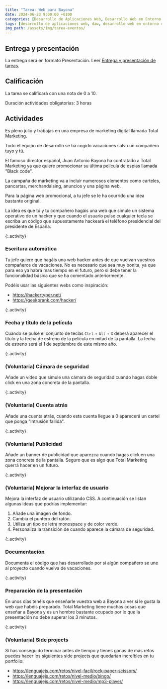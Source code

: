 ```yaml
---
title: "Tarea: Web para Bayona"
date: 2024-06-23 9:00:00 +0100
categories: [Desarrollo de Aplicaciones Web, Desarrollo Web en Entorno Cliente]
tags: [desarrollo de aplicaciones web, daw, desarrollo web en entorno cliente, dwec, practica, tarea, javascript]
img_path: /assets/img/tarea-eventos/
---
```


## Entrega y presentación

La entrega será en formato Presentación. Leer [Entrega y presentación de tareas](/posts/entrega-presentacion-tareas/).

## Calificación

La tarea se calificará con una nota de 0 a 10.

Duración actividades obligatorias: 3 horas

## Actividades

Es pleno julio y trabajas en una empresa de marketing digital llamada Total Marketing.

Todo el equipo de desarrollo se ha cogido vacaciones salvo un compañero tuyo y tú.

El famoso director español, Juan Antonio Bayona ha contratado a Total Marketing ya que quiere promocionar su última película de espías llamada "Black code".

La campaña de márketing va a incluir numerosos elementos como carteles, pancartas, merchandaising, anuncios y una página web.

Para la página web promocional, a tu jefe se le ha ocurrido una idea bastante original.

La idea es que tú y tu compañero hagáis una web que simule un sistema operativo de un hacker y que cuando el usuario pulse cualquier tecla se escriba un código que supuestamente hackeará el teléfono presidencial del presidente de España.

{:.activity}
### Escritura automática

Tu jefe quiere que hagáis una web hacker antes de que vuelvan vuestros compañeros de vacaciones. No es necesario que sea muy bonita, ya que para eso ya habrá mas tiempo en el futuro, pero si debe tener la funcionalidad básica que se ha comentado anteriormente.

Podéis usar las siguientes webs como inspiración:

- <https://hackertyper.net/>
- <https://geekprank.com/hacker/>

{:.activity}
### Fecha y título de la película

Cuando se pulse el conjunto de teclas `Ctrl` + `Alt` + `X` deberá aparecer el título y la fecha de estreno de la película en mitad de la pantalla. La fecha de estreno será el 1 de septiembre de este mismo año.

{:.activity}
### (Voluntaria) Cámara de seguridad

Añade un vídeo que simule una cámara de seguridad cuando hagas doble click en una zona concreta de la pantalla.

{:.activity}
### (Voluntaria) Cuenta atrás

Añade una cuenta atrás, cuando esta cuenta llegue a 0 aparecerá un cartel que ponga "Intrusión fallida".

{:.activity}
### (Voluntaria) Publicidad

Añade un banner de publicidad que aparezca cuando hagas click en una zona concreta de la pantalla. Seguro que es algo que Total Marketing querrá hacer en un futuro.

{:.activity}
### (Voluntaria) Mejorar la interfaz de usuario

Mejora la interfaz de usuario utilizando CSS. A continuación se listan algunas ideas que podrías implementar:

1. Añade una imagen de fondo.
1. Cambia el puntero del ratón.
1. Utiliza un tipo de letra monospace y de color verde.
1. Personaliza la transición de cuando aparece la cámara de seguridad.

{:.activity}
### Documentación

Documenta el código que has desarrollado por si algún compañero se une al proyecto cuando vuelva de vacaciones.

{:.activity}
### Preparación de la presentación

En unos días tenéis que enseñarle vuestra web a Bayona a ver si le gusta la web que habéis preparado. Total Marketing tiene muchas cosas que enseñar a Bayona y es un hombre bastante ocupado por lo que la presentación no debe superar los 3 minutos.

{:.activity}
### (Voluntaria) Side projects

Si has conseguido terminar antes de tiempo y tienes ganas de más retos puedes hacer los siguientes side projects que quedarían increíbles en tu portfolio:

- <https://lenguajejs.com/retos/nivel-facil/rock-paper-scissors/>
- <https://lenguajejs.com/retos/nivel-medio/bingo/>
- <https://lenguajejs.com/retos/nivel-medio/mp3-player/>

